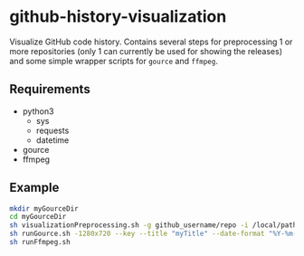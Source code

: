 # github-history-visualization
Visualize GitHub code history. Contains several steps for preprocessing 1 or more repositories (only 1 can currently be used for showing the releases) and some simple wrapper scripts for `gource` and `ffmpeg`.

## Requirements

- python3
  - sys
  - requests
  - datetime
- gource
- ffmpeg

## Example

```bash
mkdir myGourceDir
cd myGourceDir
sh visualizationPreprocessing.sh -g github_username/repo -i /local/path/to/repo [-i /local/path/to/repo]...
sh runGource.sh -1280x720 --key --title "myTitle" --date-format "%Y-%m-%d" --dir-font-size 20 --user-scale 3 --caption-duration 2 --caption-size 30 --logo /path/to/logo.png --logo-offset 10x10
sh runFfmpeg.sh
```


